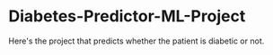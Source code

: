 # Diabetes-Predictor-ML-Project
Here's the project that predicts whether the patient is diabetic or not.
